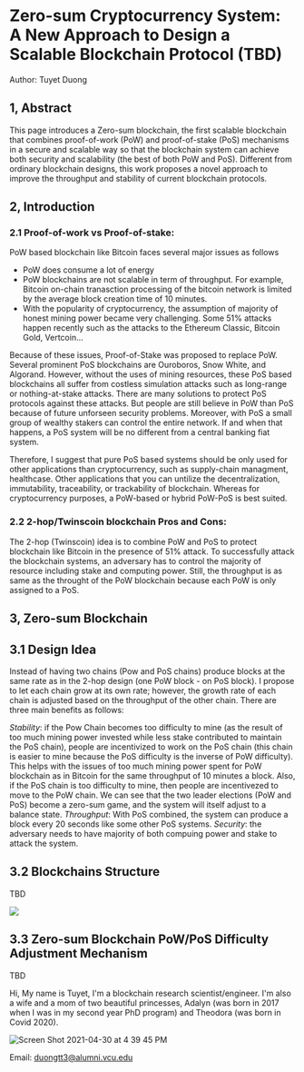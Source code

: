 # **Zero-sum Cryptocurrency System: A New Approach to Design a Scalable Blockchain Protocol (TBD)**

Author: Tuyet Duong 

## 1, Abstract

This page introduces a Zero-sum blockchain, the first scalable blockchain that combines proof-of-work (PoW) and proof-of-stake (PoS) mechanisms in a secure and scalable way so that the blockchain system can achieve both security and scalability (the best of both PoW and PoS). Different from ordinary blockchain designs, this work proposes a novel approach to improve the throughput and stability of current blockchain protocols.

## 2, Introduction

### 2.1 Proof-of-work vs Proof-of-stake: 

PoW based blockchain like Bitcoin faces several major issues as follows

* PoW does consume a lot of energy
* PoW blockchains are not scalable in term of throughput. For example, Bitcoin on-chain tranasction processing of the bitcoin network is limited by the average block creation time of 10 minutes.
* With the popularity of cryptocurrency, the assumption of majority of honest mining power became very challenging. Some 51% attacks happen recently such as the attacks to the Ethereum Classic, Bitcoin Gold, Vertcoin...

Because of these issues, Proof-of-Stake was proposed to replace PoW. Several prominent PoS blockchains are Ouroboros, Snow White, and Algorand. However, without the uses of mining resources, these PoS based blockchains all suffer from costless simulation attacks such as long-range or nothing-at-stake attacks. There are many solutions to protect PoS protocols against these attacks. But people are still believe in PoW than PoS because of future unforseen security problems. Moreover, with PoS a small group of wealthy stakers can control the entire network. If and when that happens, a PoS system will be no different from a central banking fiat system.

Therefore, I suggest that pure PoS based systems should be only used for other applications than cryptocurrency, such as supply-chain managment, healthcase. Other applications that you can untilize the decentralization, immutability, traceability, or trackability of blockchain. Whereas for cryptocurrency purposes, a PoW-based or hybrid PoW-PoS is best suited.

### 2.2 2-hop/Twinscoin blockchain Pros and Cons: 
The 2-hop (Twinscoin) idea is to combine PoW and PoS to protect blockchain like Bitcoin in the presence of 51% attack. To successfully attack the blockchain systems, an adversary has to control the majority of resource including stake and computing power. Still, the throughput is as same as the throught of the PoW blockchain because each PoW is only assigned to a PoS.

## 3, Zero-sum Blockchain

## 3.1 Design Idea 

Instead of having two chains (Pow and PoS chains) produce blocks at the same rate as in the 2-hop design (one PoW block - on PoS block). I propose to let each chain grow at its own rate; however, the growth rate of each chain is adjusted based on the throughput of the other chain. There are three main benefits as follows:

_Stability_: if the Pow Chain becomes too difficulty to mine (as the result of too much mining power invested while less stake contributed to maintain the PoS chain), people are incentivized to work on the PoS chain (this chain is easier to mine because the PoS difficulty is the inverse of PoW difficulty). This helps with the issues of too much mining power spent for PoW blockchain as in Bitcoin for the same throughput of 10 minutes a block. Also, if the PoS chain is too difficulty to mine, then people are incentivezed to move to the PoW chain. We can see that the two leader elections (PoW and PoS) become a zero-sum game, and the system will itself adjust to a balance state.
_Throughput_: With PoS combined, the system can produce a block every 20 seconds like some other PoS systems.
_Security_: the adversary needs to have majority of both compuing power and stake to attack the system.

## 3.2 Blockchains Structure 
TBD

![](https://user-images.githubusercontent.com/82968967/116750675-d1052880-a9d0-11eb-99ce-2bcfb0058b53.png)
## 3.3 Zero-sum Blockchain PoW/PoS Difficulty Adjustment Mechanism
TBD



Hi, My name is Tuyet, I'm a blockchain research scientist/engineer. I'm also a wife and a mom of two beautiful princesses, Adalyn (was born in 2017 when I was in my second year PhD program) and Theodora (was born in Covid 2020).

![Screen Shot 2021-04-30 at 4 39 45 PM](https://user-images.githubusercontent.com/82968967/116751917-b633b380-a9d2-11eb-9fe8-c2e8b2826bdf.png)


Email: duongtt3@alumni.vcu.edu

